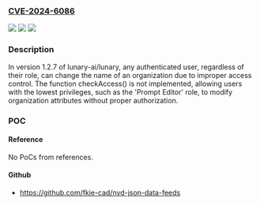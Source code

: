 ### [CVE-2024-6086](https://cve.mitre.org/cgi-bin/cvename.cgi?name=CVE-2024-6086)
![](https://img.shields.io/static/v1?label=Product&message=lunary-ai%2Flunary&color=blue)
![](https://img.shields.io/static/v1?label=Version&message=unspecified%3C%3D%20latest%20&color=brighgreen)
![](https://img.shields.io/static/v1?label=Vulnerability&message=CWE-284%20Improper%20Access%20Control&color=brighgreen)

### Description

In version 1.2.7 of lunary-ai/lunary, any authenticated user, regardless of their role, can change the name of an organization due to improper access control. The function checkAccess() is not implemented, allowing users with the lowest privileges, such as the 'Prompt Editor' role, to modify organization attributes without proper authorization.

### POC

#### Reference
No PoCs from references.

#### Github
- https://github.com/fkie-cad/nvd-json-data-feeds


